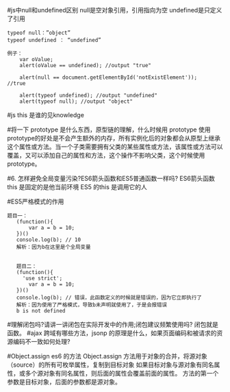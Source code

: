 #js中null和undefined区别
    null是空对象引用，引用指向为空
    undefined是只定义了引用
    
    typeof null：”object”
    typeof undefined ： “undefined”
    
    例子：
        var oValue;  
        alert(oValue == undefined); //output "true"  
        
        alert(null == document.getElementById('notExistElement'));   //true
        
        alert(typeof undefined); //output "undefined"  
        alert(typeof null); //output "object"  
        

#js this 是谁的见knowledge

#将一下 prototype 是什么东西，原型链的理解，什么时候用 prototype
使用prototype的好处是不会产生额外的内存，所有实例化后的对象都会从原型上继承这个属性或方法。当一个子类需要拥有父类的某些属性或方法，该属性或方法可以覆盖，又可以添加自己的属性和方法，这个操作不影响父类，这个时候使用prototype。

#6. 怎样避免全局变量污染?ES6箭头函数和ES5普通函数一样吗?
ES6箭头函数 this 是固定的是他当前环境
ES5 的this 是调用它的人

#ES5严格模式的作用
```
题目一：
   (function(){
       var a = b = 10;
   })()
   console.log(b); // 10
   解析：因为b在这里是个全局变量
   
   
   题目二：
   (function(){
     'use strict';
       var a = b = 10;
   })()
   console.log(b); // 错误，此函数定义的时候就是错误的，因为它立即执行了
   解析：因为使用了严格模式，导致b未声明就使用了，于是会报错误
   b is not defined
```
#理解闭包吗?请讲一讲闭包在实际开发中的作用;闭包建议频繁使用吗?
闭包就是函数。
#ajax 跨域有哪些方法，jsonp 的原理是什么，如果页面编码和被请求的资源编码不一致如何处理?

#Object.assign
    es6 的方法
    Object.assign
    方法用于对象的合并，将源对象（source）的所有可枚举属性，复制到目标对象
    如果目标对象与源对象有同名属性，或多个源对象有同名属性，则后面的属性会覆盖前面的属性。
    方法的第一个参数是目标对象，后面的参数都是源对象。
